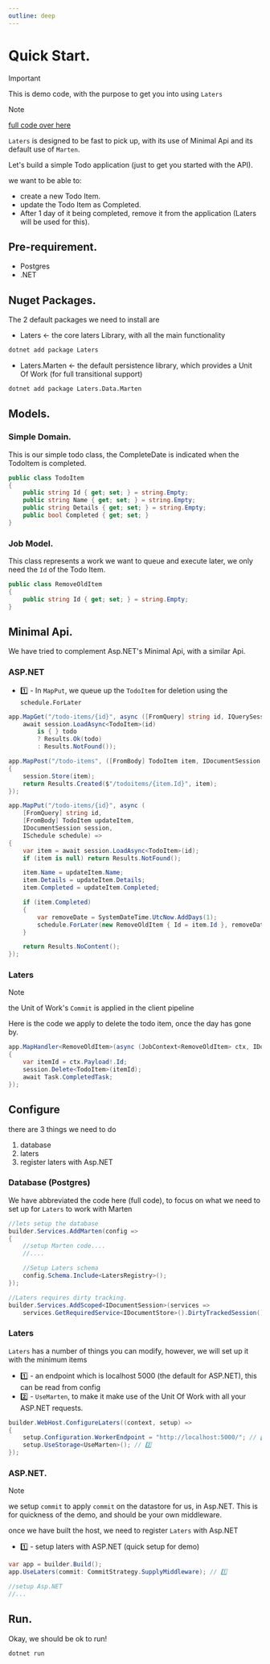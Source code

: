 ```yaml
---
outline: deep
---
```


# Quick Start.

> [!IMPORTANT]
> This is demo code, with the purpose to get you into using `Laters`

> [!NOTE]
> [full code over here](https://gist.github.com/dbones/70eaa428e8c2748959a78c2f8f4b3481)

`Laters` is designed to be fast to pick up, with its use of Minimal Api and its default use of `Marten`.

Let's build a simple Todo application (just to get you started with the API).

we want to be able to:

- create a new Todo Item.
- update the Todo Item as Completed.
- After 1 day of it being completed, remove it from the application (Laters will be used for this).

## Pre-requirement.

- Postgres
- .NET


## Nuget Packages.

The 2 default packages we need to install are

- Laters <- the core laters Library, with all the main functionality

```sh
dotnet add package Laters
```

- Laters.Marten <- the default persistence library, which provides a Unit Of Work (for full transitional support) 
 
```sh
dotnet add package Laters.Data.Marten
```
## Models.

### Simple Domain.

This is our simple todo class, the CompleteDate is indicated when the TodoItem is completed.

```csharp
public class TodoItem
{
    public string Id { get; set; } = string.Empty;
    public string Name { get; set; } = string.Empty;
    public string Details { get; set; } = string.Empty;
    public bool Completed { get; set; }
}
```

### Job Model.

This class represents a work we want to queue and execute later, we only need the `Id` of the Todo Item.

```csharp
public class RemoveOldItem
{
    public string Id { get; set; } = string.Empty;
}
```

## Minimal Api.

We have tried to complement Asp.NET's Minimal Api, with a similar Api.

### ASP.NET

- 1️⃣ - In `MapPut`, we queue up the `TodoItem` for deletion using the `schedule.ForLater`

```csharp
app.MapGet("/todo-items/{id}", async ([FromQuery] string id, IQuerySession session) =>
    await session.LoadAsync<TodoItem>(id)
        is { } todo
        ? Results.Ok(todo)
        : Results.NotFound());

app.MapPost("/todo-items", ([FromBody] TodoItem item, IDocumentSession session) =>
{
    session.Store(item);
    return Results.Created($"/todoitems/{item.Id}", item);
});

app.MapPut("/todo-items/{id}", async (
    [FromQuery] string id, 
    [FromBody] TodoItem updateItem, 
    IDocumentSession session,
    ISchedule schedule) =>
{
    var item = await session.LoadAsync<TodoItem>(id);
    if (item is null) return Results.NotFound();

    item.Name = updateItem.Name;
    item.Details = updateItem.Details;
    item.Completed = updateItem.Completed;

    if (item.Completed)
    {
        var removeDate = SystemDateTime.UtcNow.AddDays(1);
        schedule.ForLater(new RemoveOldItem { Id = item.Id }, removeDate); // 1️⃣
    }

    return Results.NoContent();
});
```

### Laters

> [!NOTE]
> the Unit of Work's `Commit` is applied in the client pipeline

Here is the code we apply to delete the todo item, once the day has gone by.

```csharp
app.MapHandler<RemoveOldItem>(async (JobContext<RemoveOldItem> ctx, IDocumentSession session) =>
{
    var itemId = ctx.Payload!.Id;
    session.Delete<TodoItem>(itemId);
    await Task.CompletedTask;
});
```

## Configure

there are 3 things we need to do

1. database
2. laters
3. register laters with Asp.NET

### Database (Postgres)

We have abbreviated the code here (full code), to focus on what we need to set up for `Laters` to work with Marten

```csharp
//lets setup the database
builder.Services.AddMarten(config =>
{
    //setup Marten code....
    //....

    //Setup Laters schema
    config.Schema.Include<LatersRegistry>();
});

//Laters requires dirty tracking.
builder.Services.AddScoped<IDocumentSession>(services =>
    services.GetRequiredService<IDocumentStore>().DirtyTrackedSession());
```

### Laters

`Laters` has a number of things you can modify, however, we will set up it with the minimum items

- 1️⃣ - an endpoint which is localhost 5000 (the default for ASP.NET), this can be read from config
- 2️⃣ - `UseMarten`, to make it make use of the Unit Of Work with all your ASP.NET requests.

```csharp
builder.WebHost.ConfigureLaters((context, setup) =>
{
    setup.Configuration.WorkerEndpoint = "http://localhost:5000/"; // 1️⃣
    setup.UseStorage<UseMarten>(); // 2️⃣
});
```

### ASP.NET.

> [!NOTE]
> we setup `commit` to apply `commit` on the datastore for us, in Asp.NET. This is for quickness of the demo, and should be your own middleware.

once we have built the host, we need to register `Laters` with Asp.NET

- 1️⃣ - setup laters with ASP.NET (quick setup for demo)

```csharp
var app = builder.Build();
app.UseLaters(commit: CommitStrategy.SupplyMiddleware); // 1️⃣

//setup Asp.NET
//...
```

## Run.

Okay, we should be ok to run!

```sh
dotnet run
```